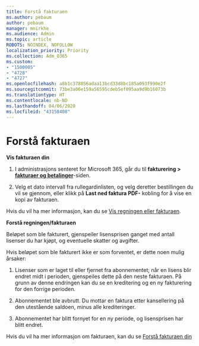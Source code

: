 ```yaml
---
title: Forstå fakturaen
ms.author: pebaum
author: pebaum
manager: mnirkhe
ms.audience: Admin
ms.topic: article
ROBOTS: NOINDEX, NOFOLLOW
localization_priority: Priority
ms.collection: Adm_O365
ms.custom:
- "1500005"
- "4728"
- "4727"
ms.openlocfilehash: a8b1c378856adaa13bcd33d8bc185a093f990e2f
ms.sourcegitcommit: 73be3a06e159a56595cdeb5ef095aa9d9b16073b
ms.translationtype: HT
ms.contentlocale: nb-NO
ms.lasthandoff: 04/06/2020
ms.locfileid: "43158408"
---
```

# <a name="understand-your-bill"></a>Forstå fakturaen

**Vis fakturaen din**

1. I administrasjons senteret for Microsoft 365, går du til **fakturering > [fakturaer og betalinger](https://go.microsoft.com/fwlink/p/?linkid=848039)**-siden.

2. Velg et dato intervall fra rullegardinlisten, og velg deretter bestillingen du vil se gjennom, eller klikk på **Last ned faktura PDF-** kobling for å vise en kopi av fakturaen.

Hvis du vil ha mer informasjon, kan du se [Vis regningen eller fakturaen](https://docs.microsoft.com/office365/admin/subscriptions-and-billing/view-your-bill-or-invoice).

**Forstå regningen/fakturaen**

Beløpet som ble fakturert, gjenspeiler lisensprisen ganget med antall lisenser du har kjøpt, og eventuelle skatter og avgifter.

Hvis beløpet som ble fakturert ikke er som forventet, er dette noen mulig årsaker:

1. Lisenser som er laget til eller fjernet fra abonnementet; når en lisens blir endret midt i perioden, gjenspeiles dette på den neste fakturaen.  På grunn av denne endringen kan du se en kreditering og en ny fakturering for den forrige perioden.

2. Abonnementet ble avbrutt.  Du mottar en faktura etter kansellering på den utestående saldoen, minus alle krediteringer.

3. Abonnementet har blitt fornyet for en ny periode, og lisensprisen har blitt endret.  

Hvis du vil ha mer informasjon om fakturaen, kan du se [Forstå fakturaen din](https://support.office.com/article/Understand-your-invoice-for-Office-365-for-business-0724b428-fb59-4962-8c37-6674166d7507)
